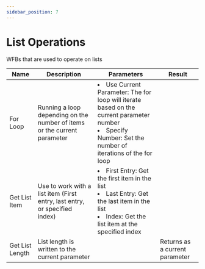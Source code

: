 ```yaml
---
sidebar_position: 7
---
```


# List Operations

WFBs that are used to operate on lists

| Name            | Description                                                                | Parameters                                                                                                                                                             | Result                         |
| --------------- | -------------------------------------------------------------------------- | ---------------------------------------------------------------------------------------------------------------------------------------------------------------------- | ------------------------------ |
| For Loop        | Running a loop depending on the number of items or the current parameter   | <li>Use Current Parameter: The for loop will iterate based on the current parameter number </li><li>Specify Number: Set the number of iterations of the for loop </li> |                                |
| Get List Item   | Use to work with a list item (First entry, last entry, or specified index) | <li>First Entry: Get the first item in the list </li> <li>Last Entry: Get the last item in the list </li><li>Index: Get the list item at the specified index </li>     |                                |
| Get List Length | List length is written to the current parameter                            |                                                                                                                                                                        | Returns as a current parameter |
